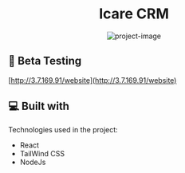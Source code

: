 <h1 align="center" id="title">Icare CRM</h1>

<p align="center"><img src="https://socialify.git.ci/ashinlaurel/icare-app/image?language=1&amp;name=1&amp;owner=1&amp;theme=Light" alt="project-image"></p>

<h2>🚀 Beta Testing</h2>

[http://3.7.169.91/website](http://3.7.169.91/website)

  
  
<h2>💻 Built with</h2>

Technologies used in the project:

*   React
*   TailWind CSS
*   NodeJs
